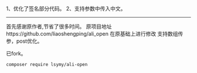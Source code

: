 
1、优化了签名部分代码。
2、支持参数中传入中文。

--------------------------------------------------------------------------------------------
首先感谢原作者,节省了很多时间。
原项目地址https://github.com/liaoshengping/ali_open
在原基础上进行修改
支持数组传参，post优化。

已fork。

```shell script
composer require lsymy/ali-open
```



